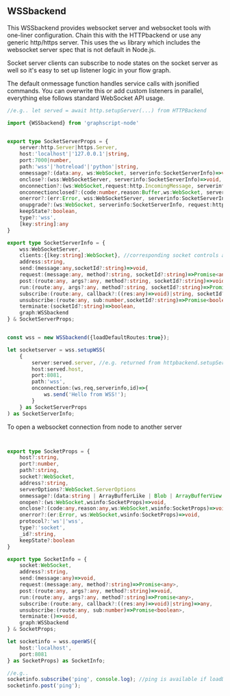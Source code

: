 ## WSSbackend

This WSSbackend provides websocket server and websocket tools with one-liner configuration. Chain this with the HTTPbackend or use any generic http/https server. This uses the `ws` library which includes the websocket server spec that is not default in Node.js.

Socket server clients can subscribe to node states on the socket server as well so it's easy to set up listener logic in your flow graph.

The default onmessage function handles service calls with jsonified commands. You can overwrite this or add custom listeners in parallel, everything else follows standard WebSocket API usage.

```ts
//e.g.. let served = await http.setupServer(...) from HTTPBackend

import {WSSbackend} from 'graphscript-node'


export type SocketServerProps = {
    server:http.Server|https.Server,
    host:'localhost'|'127.0.0.1'|string,
    port:7000|number,
    path:'wss'|'hotreload'|'python'|string,
    onmessage?:(data:any, ws:WebSocket, serverinfo:SocketServerInfo)=>void,
    onclose?:(wss:WebSocketServer, serverinfo:SocketServerInfo)=>void,
    onconnection?:(ws:WebSocket,request:http.IncomingMessage, serverinfo:SocketServerInfo, clientId:string)=>void,
    onconnectionclosed?:(code:number,reason:Buffer,ws:WebSocket, serverinfo:SocketServerInfo, clientId:string)=>void,
    onerror?:(err:Error, wss:WebSocketServer, serverinfo:SocketServerInfo)=>void,
    onupgrade?:(ws:WebSocket, serverinfo:SocketServerInfo, request:http.IncomingMessage, socket:any, head:Buffer)=>void, //after handleUpgrade is called
    keepState?:boolean,
    type?:'wss',
    [key:string]:any
}

export type SocketServerInfo = {
    wss:WebSocketServer,
    clients:{[key:string]:WebSocket}, //corresponding socket controls are found in this.sockets for each clientId
    address:string,
    send:(message:any,socketId?:string)=>void,
    request:(message:any, method?:string, socketId?:string)=>Promise<any>|Promise<any>[],
    post:(route:any, args?:any, method?:string, socketId?:string)=>void,
    run:(route:any, args?:any, method?:string, socketId?:string)=>Promise<any>|Promise<any>[],
    subscribe:(route:any, callback?:((res:any)=>void)|string, socketId?:string)=>Promise<number>|Promise<number>[]|undefined,
    unsubscribe:(route:any, sub:number,socketId?:string)=>Promise<boolean>|Promise<boolean>[],
    terminate:(socketId?:string)=>boolean,
    graph:WSSbackend
} & SocketServerProps;


const wss = new WSSbackend({loadDefaultRoutes:true});

let socketserver = wss.setupWSS(
    {
        server:served.server, //e.g. returned from httpbackend.setupServer
        host:served.host,
        port:8081,
        path:'wss',
        onconnection:(ws,req,serverinfo,id)=>{
            ws.send('Hello from WSS!');
        }
    } as SocketServerProps
) as SocketServerInfo;

```


To open a websocket connection from node to another server

```ts


export type SocketProps = {
    host?:string,
    port?:number,
    path?:string,
    socket?:WebSocket,
    address?:string,
    serverOptions?:WebSocket.ServerOptions
    onmessage?:(data:string | ArrayBufferLike | Blob | ArrayBufferView | Buffer[], ws:WebSocket,wsinfo:SocketProps)=>void,  //will use this.receive as default
    onopen?:(ws:WebSocket,wsinfo:SocketProps)=>void,
    onclose?:(code:any,reason:any,ws:WebSocket,wsinfo:SocketProps)=>void,
    onerror?:(er:Error, ws:WebSocket,wsinfo:SocketProps)=>void,
    protocol?:'ws'|'wss',
    type?:'socket',
    _id?:string,
    keepState?:boolean
}

export type SocketInfo = {
    socket:WebSocket,
    address?:string,
    send:(message:any)=>void,
    request:(message:any, method?:string)=>Promise<any>,
    post:(route:any, args?:any, method?:string)=>void,
    run:(route:any, args?:any, method?:string)=>Promise<any>,
    subscribe:(route:any, callback?:((res:any)=>void)|string)=>any,
    unsubscribe:(route:any, sub:number)=>Promise<boolean>,
    terminate:()=>void,
    graph:WSSbackend
} & SocketProps;

let socketinfo = wss.openWS({
    host:'localhost',
    port:8081
} as SocketProps) as SocketInfo;

//e.g..
socketinfo.subscribe('ping', console.log); //ping is available if loadDefaultRoutes is set to true when initializing a service
socketinfo.post('ping');

```